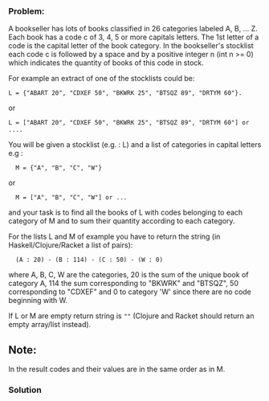 ### Problem:
<p>A bookseller has lots of books classified in 26 categories labeled A, B, ... Z. Each book has a code c of
  3, 4, 5 or more capitals letters. The 1st letter of a code is the capital letter of the book category.
  In the bookseller&apos;s stocklist each code c is followed by a space and by a positive integer n (int n &gt;= 0) 
  which indicates the quantity of books of this code in stock.</p>
<p>For example an extract of one of the stocklists could be:</p>
<pre><code>L = {&quot;ABART 20&quot;, &quot;CDXEF 50&quot;, &quot;BKWRK 25&quot;, &quot;BTSQZ 89&quot;, &quot;DRTYM 60&quot;}.</code></pre><p>or</p>
<pre><code>L = [&quot;ABART 20&quot;, &quot;CDXEF 50&quot;, &quot;BKWRK 25&quot;, &quot;BTSQZ 89&quot;, &quot;DRTYM 60&quot;] or ....</code></pre><p>  You will be given a stocklist (e.g. : L) and a list of categories in capital letters 
  e.g : </p>
<pre><code>  M = {&quot;A&quot;, &quot;B&quot;, &quot;C&quot;, &quot;W&quot;} </code></pre><p>  or</p>
<pre><code>  M = [&quot;A&quot;, &quot;B&quot;, &quot;C&quot;, &quot;W&quot;] or ...</code></pre><p>  and your task is to find all the books of L with codes 
  belonging to each category of M and to sum their quantity according to each category. </p>
<p>  For the lists L and M of example you have to return the string (in Haskell/Clojure/Racket a list of pairs):  </p>
<pre><code>  (A : 20) - (B : 114) - (C : 50) - (W : 0)</code></pre><p>  where A, B, C, W are the categories, 20 is the sum of the unique book of category A, 114 the sum corresponding
  to &quot;BKWRK&quot; and &quot;BTSQZ&quot;, 50 corresponding to &quot;CDXEF&quot; and 0 to category &apos;W&apos; since there are no code beginning with W.</p>
<p>  If L or M are empty return string is <code>&quot;&quot;</code> (Clojure and Racket should return an empty array/list instead).</p>
<h2 id="note">Note:</h2>
<p>In the result codes and their values are in the same order as in M.</p>

### Solution